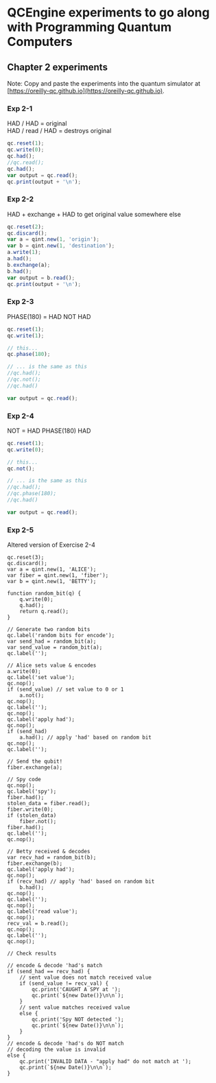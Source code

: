 # QCEngine experiments to go along with Programming Quantum Computers
## Chapter 2 experiments

Note: Copy and paste the experiments into the quantum simulator at [https://oreilly-qc.github.io](https://oreilly-qc.github.io).  

### Exp 2-1
HAD / HAD = original  
HAD / read / HAD = destroys original  

```js
qc.reset(1);
qc.write(0);
qc.had();
//qc.read();
qc.had();
var output = qc.read();
qc.print(output + '\n');
```

### Exp 2-2
HAD + exchange + HAD to get original value somewhere else

```js
qc.reset(2);
qc.discard();
var a = qint.new(1, 'origin');
var b = qint.new(1, 'destination');
a.write(1);
a.had();
b.exchange(a);
b.had();
var output = b.read();
qc.print(output + '\n');
```

### Exp 2-3
PHASE(180) = HAD NOT HAD

```js
qc.reset(1);
qc.write(1);

// this...
qc.phase(180);

// ... is the same as this
//qc.had();
//qc.not();
//qc.had()

var output = qc.read();
```

### Exp 2-4
NOT = HAD PHASE(180) HAD

```js
qc.reset(1);
qc.write(0);

// this...
qc.not();

// ... is the same as this
//qc.had();
//qc.phase(180);
//qc.had()

var output = qc.read();
```

### Exp 2-5
Altered version of Exercise 2-4  

```
qc.reset(3);
qc.discard();
var a = qint.new(1, 'ALICE');
var fiber = qint.new(1, 'fiber');
var b = qint.new(1, 'BETTY');

function random_bit(q) {
    q.write(0);
    q.had();
    return q.read();
}

// Generate two random bits
qc.label('random bits for encode');
var send_had = random_bit(a);
var send_value = random_bit(a);
qc.label('');

// Alice sets value & encodes
a.write(0);
qc.label('set value');
qc.nop();
if (send_value) // set value to 0 or 1
    a.not();
qc.nop();
qc.label('');
qc.nop();
qc.label('apply had');
qc.nop();
if (send_had)
    a.had(); // apply 'had' based on random bit
qc.nop();
qc.label('');

// Send the qubit!
fiber.exchange(a);

// Spy code
qc.nop();
qc.label('spy');
fiber.had();
stolen_data = fiber.read();
fiber.write(0);
if (stolen_data)
    fiber.not();
fiber.had();
qc.label('');
qc.nop();

// Betty received & decodes
var recv_had = random_bit(b);
fiber.exchange(b);
qc.label('apply had');
qc.nop();
if (recv_had) // apply 'had' based on random bit
    b.had();
qc.nop();
qc.label('');
qc.nop();
qc.label('read value');
qc.nop();
recv_val = b.read();
qc.nop();
qc.label('');
qc.nop();

// Check results

// encode & decode 'had's match
if (send_had == recv_had) {
    // sent value does not match received value
    if (send_value != recv_val) {
        qc.print('CAUGHT A SPY at ');
        qc.print(`${new Date()}\n\n`);
    }
    // sent value matches received value
    else {
        qc.print('Spy NOT detected ');
        qc.print(`${new Date()}\n\n`);
    }
}
// encode & decode 'had's do NOT match
// decoding the value is invalid
else {
    qc.print('INVALID DATA - "apply had" do not match at ');
    qc.print(`${new Date()}\n\n`);
}
```